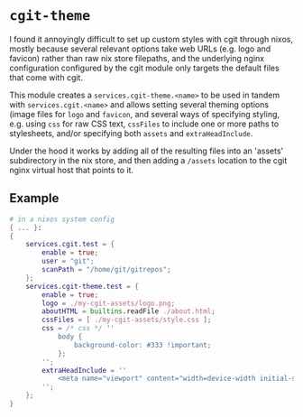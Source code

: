 # `cgit-theme`

I found it annoyingly difficult to set up custom styles with cgit through nixos,
mostly because several relevant options take web URLs (e.g. logo and favicon)
rather than raw nix store filepaths, and the underlying nginx configuration
configured by the cgit module only targets the default files that come with
cgit.

This module creates a `services.cgit-theme.<name>` to be used in tandem with
`services.cgit.<name>` and allows setting several theming options (image files
for `logo` and `favicon`, and several ways of specifying styling, e.g. using
`css` for raw CSS text, `cssFiles` to include one or more paths to stylesheets,
and/or specifying both `assets` and `extraHeadInclude`.

Under the hood it works by adding all of the resulting files into an 'assets'
subdirectory in the nix store, and then adding a `/assets` location to the cgit
nginx virtual host that points to it.

## Example

```nix
# in a nixos system config
{ ... }:
{
    services.cgit.test = {
        enable = true;
        user = "git";
        scanPath = "/home/git/gitrepos";
    };
    services.cgit-theme.test = {
        enable = true;
        logo = ./my-cgit-assets/logo.png;
        aboutHTML = builtins.readFile ./about.html;
        cssFiles = [ ./my-cgit-assets/style.css ];
        css = /* css */ ''
            body {
                background-color: #333 !important;
            };
        '';
        extraHeadInclude = ''
            <meta name="viewport" content="width=device-width initial-scale=1.0" />
        '';
    };
}
```
